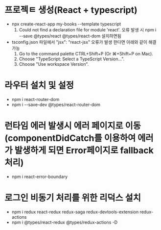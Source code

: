 # 프로젝ㅌ 생성(React + typescript)
- npx create-react-app my-books --template typescript
  1. Could not find a declaration file for module 'react'. 오류 발생 시
    npm i --save @types/react @types/react-dom 설치하면됨
- tsconfig.json 파일에서 "jsx": "react-jsx" 오류가 발생 한다면 아래와 같이 해결 가능
  1. Go to the command palette CTRL+Shift+P (Or ⌘+Shift+P on Mac).
  2. Choose "TypeScript: Select a TypeScript Version...".
  3. Choose "Use workspace Version".

# 라우터 설치 및 설정
- npm i react-router-dom
- npm i --save-dev @types/react-router-dom

# 런타임 에러 발생시 에러 페이지로 이동(componentDidCatch를 이용하여 에러가 발생하게 되면 Error페이지로 fallback 처리)
- npm i react-error-boundary

# 로그인 비동기 처리를 위한 리덕스 설치
- npm i redux react-redux redux-saga redux-devtools-extension redux-actions
- npm i @types/react-redux @types/redux-actions -D